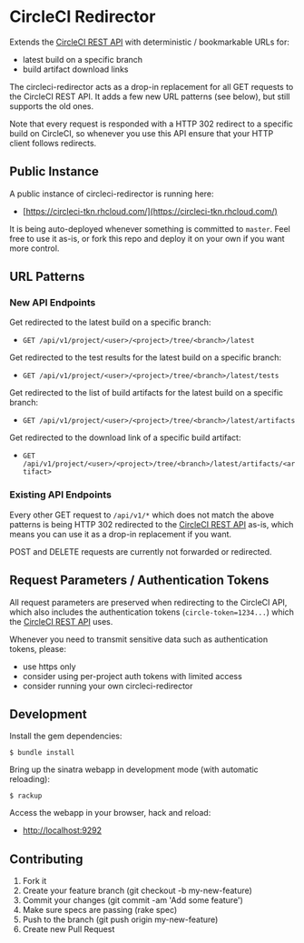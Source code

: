 
# CircleCI Redirector

Extends the [CircleCI REST API](https://circleci.com/docs/api) with deterministic / bookmarkable URLs for:

 * latest build on a specific branch
 * build artifact download links

The circleci-redirector acts as a drop-in replacement for all GET requests to the CircleCI REST API. It adds a few new URL patterns (see below), but still supports the old ones.

Note that every request is responded with a HTTP 302 redirect to a specific build on CircleCI, so whenever you use this API ensure that your HTTP client follows redirects.

## Public Instance

A public instance of circleci-redirector is running here:

 * [https://circleci-tkn.rhcloud.com/](https://circleci-tkn.rhcloud.com/)

It is being auto-deployed whenever something is committed to `master`. Feel free to use it as-is, or fork this repo and deploy it on your own if you want more control.

## URL Patterns

### New API Endpoints

Get redirected to the latest build on a specific branch:

 * `GET /api/v1/project/<user>/<project>/tree/<branch>/latest`

Get redirected to the test results for the latest build on a specific branch:

 * `GET /api/v1/project/<user>/<project>/tree/<branch>/latest/tests`

Get redirected to the list of build artifacts for the latest build on a specific branch:

 * `GET /api/v1/project/<user>/<project>/tree/<branch>/latest/artifacts`

Get redirected to the download link of a specific build artifact:

 * `GET /api/v1/project/<user>/<project>/tree/<branch>/latest/artifacts/<artifact>`

### Existing API Endpoints

Every other GET request to `/api/v1/*` which does not match the above patterns is being HTTP 302 redirected to the [CircleCI REST API](https://circleci.com/docs/api) as-is, which means you can use it as a drop-in replacement if you want.

POST and DELETE requests are currently not forwarded or redirected.

## Request Parameters / Authentication Tokens

All request parameters are preserved when redirecting to the CircleCI API, which also includes the authentication tokens (`circle-token=1234...`) which the [CircleCI REST API](https://circleci.com/docs/api) uses.


Whenever you need to transmit sensitive data such as authentication tokens, please:

 * use https only
 * consider using per-project auth tokens with limited access
 * consider running your own circleci-redirector

## Development

Install the gem dependencies:

    $ bundle install

Bring up the sinatra webapp in development mode (with automatic reloading):

    $ rackup

Access the webapp in your browser, hack and reload:

 * [http://localhost:9292](http://localhost:9292)


## Contributing

 1. Fork it
 1. Create your feature branch (git checkout -b my-new-feature)
 1. Commit your changes (git commit -am 'Add some feature')
 1. Make sure specs are passing (rake spec)
 1. Push to the branch (git push origin my-new-feature)
 1. Create new Pull Request
